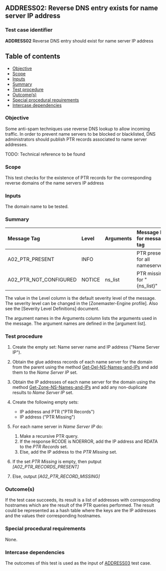 ## ADDRESS02: Reverse DNS entry exists for name server IP address

### Test case identifier
**ADDRESS02** Reverse DNS entry should exist for name server IP address

## Table of contents

* [Objective](#objective)
* [Scope](#scope)
* [Inputs](#inputs)
* [Summary](#summary)
* [Test procedure](#test-procedure)
* [Outcome(s)](#outcomes)
* [Special procedural requirements](#special-procedural-requirements)
* [Intercase dependencies](#intercase-dependencies)

### Objective

Some anti-spam techniques use reverse DNS lookup to allow incoming traffic.
In order to prevent name servers to be blocked or blacklisted, DNS 
administrators should publish PTR records associated to name server
addresses.

TODO: Technical reference to be found

### Scope

This test checks for the existence of PTR records for the corresponding reverse
domains of the name servers IP address 

### Inputs

The domain name to be tested.

### Summary

Message Tag                       | Level    | Arguments | Message ID for message tag
:-------------------------------- |:---------|:----------|:--------------------------
A02_PTR_PRESENT                   | INFO     |           | PTR present for all nameservers
A02_PTR_NOT_CONFIGURED            | NOTICE   | ns_list   | PTR missing for "{ns_list}"


The value in the Level column is the default severity level of the message. The
severity level can be changed in the [Zonemaster-Engine profile]. Also see the
[Severity Level Definitions] document.


The argument names in the Arguments column lists the arguments used in the
message. The argument names are defined in the [argument list].


### Test procedure 

1. Create the empty set: Name server name and IP address ("Name Server IP").

2. Obtain the glue address records of each name server for the domain from the
   parent using the method [Get-Del-NS-Names-and-IPs] and add them to the 
   *Name Server IP* set. 

3. Obtain the IP addresses of each name server for the domain using the method 
   [Get-Zone-NS-Names-and-IPs] and add any non-duplicate results to 
   *Name Server IP* set. 

4. Create the following empty sets: 
   * IP address and PTR ("PTR Records")
   * IP address ("PTR Missing")

5. For each name server in *Name Server IP* do:
   1. Make a recursive PTR query.
   2. If the response RCODE is NOERROR, add the IP address and RDATA to the *PTR Records* set.
   3. Else, add the IP address to the *PTR Missing* set.

6. If the set *PTR Missing* is empty, then putput *[A02_PTR_RECORDS_PRESENT]*

7. Else, output *[A02_PTR_RECORD_MISSING]*


### Outcome(s)

If the test case succeeds, its result is a list of addresses with corresponding
hostnames which are the result of the PTR queries performed.
The result could be represented as a hash table where the keys are the IP
addresses and the values their corresponding hostnames.

### Special procedural requirements

None.

### Intercase dependencies

The outcomes of this test is used as the input of [ADDRESS03](address03.md) test case.


[Get-Del-NS-Names-and-IPs]:         ../MethodsV2.md#method-get-delegation-ns-names-and-ip-addresses
[Get-Zone-NS-Names-and-IPs]:        ../MethodsV2.md#method-get-zone-ns-names-and-ip-addresses
[ADDRESS03]:                        ./address03.md
